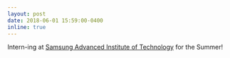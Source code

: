 ```yaml
---
layout: post
date: 2018-06-01 15:59:00-0400
inline: true
---
```


Intern-ing at [Samsung Advanced Institute of Technology](https://www.sait.samsung.co.kr/saithome/main/main.do) for the Summer!
